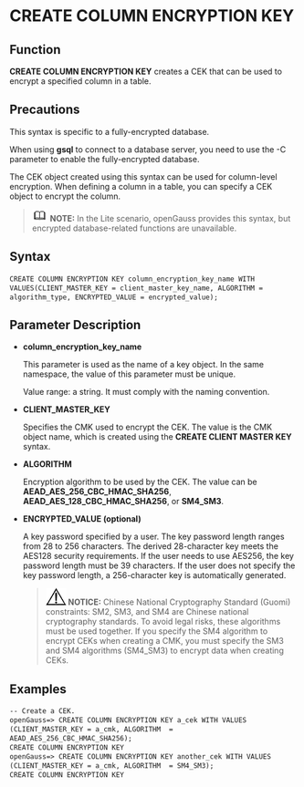 # CREATE COLUMN ENCRYPTION KEY<a name="EN-US_TOPIC_0294528089"></a>

## Function<a name="section1020475817135"></a>

**CREATE COLUMN ENCRYPTION KEY**  creates a CEK that can be used to encrypt a specified column in a table.

## Precautions<a name="section1120413582134"></a>

This syntax is specific to a fully-encrypted database.

When using  **gsql**  to connect to a database server, you need to use the -C parameter to enable the fully-encrypted database.

The CEK object created using this syntax can be used for column-level encryption. When defining a column in a table, you can specify a CEK object to encrypt the column.

>![](public_sys-resources/icon-note.gif) **NOTE:** 
>In the Lite scenario, openGauss provides this syntax, but encrypted database-related functions are unavailable.

## Syntax<a name="section182042586132"></a>

```
CREATE COLUMN ENCRYPTION KEY column_encryption_key_name WITH VALUES(CLIENT_MASTER_KEY = client_master_key_name, ALGORITHM = algorithm_type, ENCRYPTED_VALUE = encrypted_value);
```

## Parameter Description<a name="section32041258181311"></a>

-   **column\_encryption\_key\_name**

    This parameter is used as the name of a key object. In the same namespace, the value of this parameter must be unique.

    Value range: a string. It must comply with the naming convention.

-   **CLIENT\_MASTER\_KEY**

    Specifies the CMK used to encrypt the CEK. The value is the CMK object name, which is created using the  **CREATE CLIENT MASTER KEY**  syntax.

-   **ALGORITHM**

    Encryption algorithm to be used by the CEK. The value can be  **AEAD\_AES\_256\_CBC\_HMAC\_SHA256**,  **AEAD\_AES\_128\_CBC\_HMAC\_SHA256**, or  **SM4\_SM3**.

-   **ENCRYPTED\_VALUE \(optional\)**

    A key password specified by a user. The key password length ranges from 28 to 256 characters. The derived 28-character key meets the AES128 security requirements. If the user needs to use AES256, the key password length must be 39 characters. If the user does not specify the key password length, a 256-character key is automatically generated.

    >![](public_sys-resources/icon-notice.gif) **NOTICE:** 
    >Chinese National Cryptography Standard \(Guomi\) constraints: SM2, SM3, and SM4 are Chinese national cryptography standards. To avoid legal risks, these algorithms must be used together. If you specify the SM4 algorithm to encrypt CEKs when creating a CMK, you must specify the SM3 and SM4 algorithms \(SM4\_SM3\) to encrypt data when creating CEKs.


## Examples<a name="section18204185851316"></a>

```
-- Create a CEK.
openGauss=> CREATE COLUMN ENCRYPTION KEY a_cek WITH VALUES (CLIENT_MASTER_KEY = a_cmk, ALGORITHM  = AEAD_AES_256_CBC_HMAC_SHA256);
CREATE COLUMN ENCRYPTION KEY
openGauss=> CREATE COLUMN ENCRYPTION KEY another_cek WITH VALUES (CLIENT_MASTER_KEY = a_cmk, ALGORITHM  = SM4_SM3);
CREATE COLUMN ENCRYPTION KEY
```
